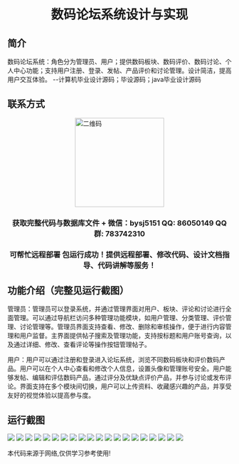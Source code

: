 <p><h1 align="center">数码论坛系统设计与实现</h1></p>

## 简介
数码论坛系统：角色分为管理员、用户；提供数码板块、数码评价、数码讨论、个人中心功能；支持用户注册、登录、发帖、产品评价和讨论管理。设计简洁，提高用户交互体验。    --计算机毕业设计源码；毕设源码；java毕业设计源码


## 联系方式
<img src="https://bs-1329754181.cos.ap-shanghai.myqcloud.com/wx.jpg" alt="二维码" style="display: block; margin: 0 auto;" width="200px">
<p><h3 align="center">获取完整代码与数据库文件 + 微信：bysj5151 QQ: 86050149 QQ群: 783742310</h3></p>
<p><h3 align="center">可帮忙远程部署 包运行成功！提供远程部署、修改代码、设计文档指导、代码讲解等服务！</h3></p>

## 功能介绍（完整见运行截图）
管理员：管理员可以登录系统，并通过管理界面对用户、板块、评论和讨论进行全面管理。可以通过导航栏访问多种管理功能模块，如用户管理、分类管理、评价管理、讨论管理等。管理员界面支持查看、修改、删除和审核操作，便于进行内容管理和用户监督。主界面提供帖子搜索及管理功能，支持按标题和用户账号查询，以及通过详细、修改、查看评论等操作按钮管理帖子。

用户：用户可以通过注册和登录进入论坛系统，浏览不同数码板块和评价数码产品。用户可以在个人中心查看和修改个人信息，设置头像和管理账号安全。用户能够发帖、编辑和评估数码产品，通过评分及优缺点评价产品，并参与讨论或发布评论。界面支持在多个模块间切换，用户可以上传资料、收藏感兴趣的产品，并享受友好的视觉体验以提高参与度。


## 运行截图
![](https://bs-1329754181.cos.ap-shanghai.myqcloud.com/spring/DigitalForumSystemDesignAndImplementation/img/001.jpg)
![](https://bs-1329754181.cos.ap-shanghai.myqcloud.com/spring/DigitalForumSystemDesignAndImplementation/img/002.jpg)
![](https://bs-1329754181.cos.ap-shanghai.myqcloud.com/spring/DigitalForumSystemDesignAndImplementation/img/003.jpg)
![](https://bs-1329754181.cos.ap-shanghai.myqcloud.com/spring/DigitalForumSystemDesignAndImplementation/img/004.jpg)
![](https://bs-1329754181.cos.ap-shanghai.myqcloud.com/spring/DigitalForumSystemDesignAndImplementation/img/005.jpg)
![](https://bs-1329754181.cos.ap-shanghai.myqcloud.com/spring/DigitalForumSystemDesignAndImplementation/img/006.jpg)
![](https://bs-1329754181.cos.ap-shanghai.myqcloud.com/spring/DigitalForumSystemDesignAndImplementation/img/007.jpg)
![](https://bs-1329754181.cos.ap-shanghai.myqcloud.com/spring/DigitalForumSystemDesignAndImplementation/img/008.jpg)
![](https://bs-1329754181.cos.ap-shanghai.myqcloud.com/spring/DigitalForumSystemDesignAndImplementation/img/009.jpg)
![](https://bs-1329754181.cos.ap-shanghai.myqcloud.com/spring/DigitalForumSystemDesignAndImplementation/img/010.jpg)
![](https://bs-1329754181.cos.ap-shanghai.myqcloud.com/spring/DigitalForumSystemDesignAndImplementation/img/011.jpg)
![](https://bs-1329754181.cos.ap-shanghai.myqcloud.com/spring/DigitalForumSystemDesignAndImplementation/img/012.jpg)
![](https://bs-1329754181.cos.ap-shanghai.myqcloud.com/spring/DigitalForumSystemDesignAndImplementation/img/013.jpg)
![](https://bs-1329754181.cos.ap-shanghai.myqcloud.com/spring/DigitalForumSystemDesignAndImplementation/img/014.jpg)
![](https://bs-1329754181.cos.ap-shanghai.myqcloud.com/spring/DigitalForumSystemDesignAndImplementation/img/015.jpg)
![](https://bs-1329754181.cos.ap-shanghai.myqcloud.com/spring/DigitalForumSystemDesignAndImplementation/img/016.jpg)
![](https://bs-1329754181.cos.ap-shanghai.myqcloud.com/spring/DigitalForumSystemDesignAndImplementation/img/017.jpg)
![](https://bs-1329754181.cos.ap-shanghai.myqcloud.com/spring/DigitalForumSystemDesignAndImplementation/img/018.jpg)
![](https://bs-1329754181.cos.ap-shanghai.myqcloud.com/spring/DigitalForumSystemDesignAndImplementation/img/019.jpg)
![](https://bs-1329754181.cos.ap-shanghai.myqcloud.com/spring/DigitalForumSystemDesignAndImplementation/img/020.jpg)

<p>本代码来源于网络,仅供学习参考使用!</p>
